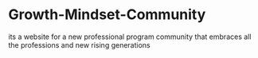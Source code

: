 # Growth-Mindset-Community
its a website for a new professional program community that embraces all the professions and new rising generations 
